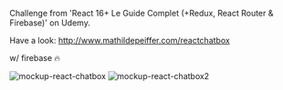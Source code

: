 Challenge from 'React 16+ Le Guide Complet (+Redux, React Router & Firebase)' on Udemy.

Have a look: http://www.mathildepeiffer.com/reactchatbox



w/ firebase  🔥
 

![mockup-react-chatbox](https://user-images.githubusercontent.com/86634734/136636570-c328908b-51f8-4978-8378-f6695f07b44d.png)
![mockup-react-chatbox2](https://user-images.githubusercontent.com/86634734/136784102-c557efe5-e793-418c-a750-b1f20e48b2d0.png)
 
